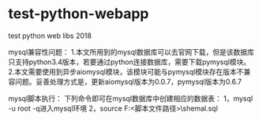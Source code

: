 # test-python-webapp
test python web libs 2018

mysql兼容性问题：
1.本文所用到的mysql数据库可以去官网下载，但是该数据库只支持python3.4版本，若要通过python连接数据库，需要下载pymysql模块。
2.本文需要使用到异步aiomysql模块，该模块可能与pymysql模块存在版本不兼容问题。妥善处理方式是，更新aiomysql版本为0.0.7，pymysql版本为0.6.7

mysql脚本执行：
下列命令即可在mysql数据库中创建相应的数据表：
1，mysql -u root -q进入mysql环境
2，source F:\<脚本文件路径>\shemal.sql
